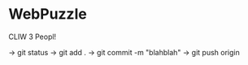 # WebPuzzle
CLIW 3 Peopl!


-> git status
-> git add .
-> git commit -m "blahblah"
-> git push origin <branchname>
